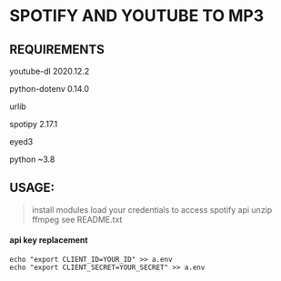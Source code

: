 # SPOTIFY AND YOUTUBE TO MP3

## REQUIREMENTS

youtube-dl                2020.12.2

python-dotenv             0.14.0

urlib

spotipy                   2.17.1

eyed3

python ~3.8

## USAGE:

> install modules
> load your credentials to access spotify api
> unzip ffmpeg
> see README.txt
#### api key replacement
	echo "export CLIENT_ID=YOUR_ID" >> a.env
	echo "export CLIENT_SECRET=YOUR_SECRET" >> a.env

